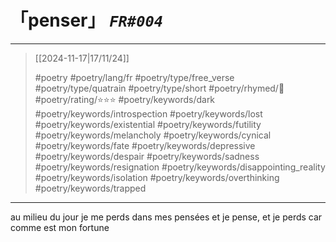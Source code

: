 # &#12300;penser&#12301; *`FR#004`*

---

> [[2024-11-17|17/11/24]]
> 
> #poetry 
> #poetry/lang/fr 
> #poetry/type/free_verse #poetry/type/quatrain #poetry/type/short 
> #poetry/rhymed/🔴 
> #poetry/rating/⭐⭐⭐ 
> #poetry/keywords/dark #poetry/keywords/introspection #poetry/keywords/lost #poetry/keywords/existential #poetry/keywords/futility #poetry/keywords/melancholy #poetry/keywords/cynical #poetry/keywords/fate #poetry/keywords/depressive #poetry/keywords/despair #poetry/keywords/sadness #poetry/keywords/resignation #poetry/keywords/disappointing_reality #poetry/keywords/isolation #poetry/keywords/overthinking #poetry/keywords/trapped 

---

au milieu du jour
je me perds dans mes pensées
et je pense, et je perds
car comme est mon fortune